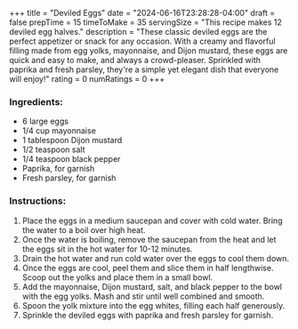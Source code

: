 +++
title = "Deviled Eggs"
date = "2024-06-16T23:28:28-04:00"
draft = false
prepTime = 15
timeToMake = 35
servingSize = "This recipe makes 12 deviled egg halves."
description = "These classic deviled eggs are the perfect appetizer or snack for any occasion. With a creamy and flavorful filling made from egg yolks, mayonnaise, and Dijon mustard, these eggs are quick and easy to make, and always a crowd-pleaser. Sprinkled with paprika and fresh parsley, they're a simple yet elegant dish that everyone will enjoy!"
rating = 0
numRatings = 0
+++

### Ingredients:

- 6 large eggs
- 1/4 cup mayonnaise
- 1 tablespoon Dijon mustard
- 1/2 teaspoon salt
- 1/4 teaspoon black pepper
- Paprika, for garnish
- Fresh parsley, for garnish

### Instructions:

1. Place the eggs in a medium saucepan and cover with cold water. Bring the water to a boil over high heat.
1. Once the water is boiling, remove the saucepan from the heat and let the eggs sit in the hot water for 10-12 minutes.
1. Drain the hot water and run cold water over the eggs to cool them down.
1. Once the eggs are cool, peel them and slice them in half lengthwise. Scoop out the yolks and place them in a small bowl.
1. Add the mayonnaise, Dijon mustard, salt, and black pepper to the bowl with the egg yolks. Mash and stir until well combined and smooth.
1. Spoon the yolk mixture into the egg whites, filling each half generously.
1. Sprinkle the deviled eggs with paprika and fresh parsley for garnish. 